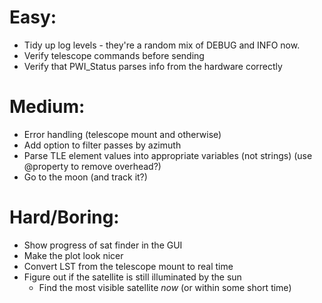 # Easy:
- Tidy up log levels - they're a random mix of DEBUG and INFO now.
- Verify telescope commands before sending
- Verify that PWI_Status parses info from the hardware correctly

# Medium:
- Error handling (telescope mount and otherwise)
- Add option to filter passes by azimuth
- Parse TLE element values into appropriate variables (not strings) (use @property to remove overhead?)
- Go to the moon (and track it?)

# Hard/Boring:
- Show progress of sat finder in the GUI
- Make the plot look nicer
- Convert LST from the telescope mount to real time
- Figure out if the satellite is still illuminated by the sun
	- Find the most visible satellite *now* (or within some short time)
